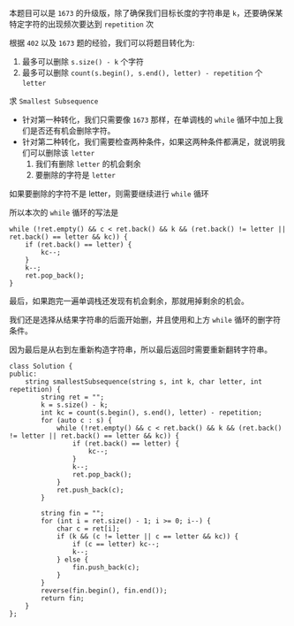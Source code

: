 本题目可以是 `1673` 的升级版，除了确保我们目标长度的字符串是 `k`，还要确保某特定字符的出现频次要达到 `repetition` 次

根据 `402` 以及 `1673` 题的经验，我们可以将题目转化为:
1. 最多可以删除 `s.size() - k` 个字符
2. 最多可以删除 `count(s.begin(), s.end(), letter) - repetition` 个 `letter`

求 `Smallest Subsequence`

- 针对第一种转化，我们只需要像 `1673` 那样，在单调栈的 `while` 循环中加上我们是否还有机会删除字符。
- 针对第二种转化，我们需要检查两种条件，如果这两种条件都满足，就说明我们可以删除该 `letter`
    1. 我们有删除 `letter` 的机会剩余
    2. 要删除的字符是 `letter`

如果要删除的字符不是 letter，则需要继续进行 `while` 循环

所以本次的 `while` 循环的写法是
```
while (!ret.empty() && c < ret.back() && k && (ret.back() != letter || ret.back() == letter && kc)) {
    if (ret.back() == letter) {
        kc--;
    }
    k--;
    ret.pop_back();
}
```

最后，如果跑完一遍单调栈还发现有机会剩余，那就用掉剩余的机会。

我们还是选择从结果字符串的后面开始删，并且使用和上方 `while` 循环的删字符条件。

因为最后是从右到左重新构造字符串，所以最后返回时需要重新翻转字符串。
```
class Solution {
public:
    string smallestSubsequence(string s, int k, char letter, int repetition) {
        string ret = "";
        k = s.size() - k;
        int kc = count(s.begin(), s.end(), letter) - repetition;
        for (auto c : s) {
            while (!ret.empty() && c < ret.back() && k && (ret.back() != letter || ret.back() == letter && kc)) {
                if (ret.back() == letter) {
                    kc--;
                }
                k--;
                ret.pop_back();
            }
            ret.push_back(c);
        }

        string fin = "";
        for (int i = ret.size() - 1; i >= 0; i--) {
            char c = ret[i];
            if (k && (c != letter || c == letter && kc)) {
                if (c == letter) kc--;
                k--;
            } else {
                fin.push_back(c);
            }
        }
        reverse(fin.begin(), fin.end());
        return fin;
    }
};
```